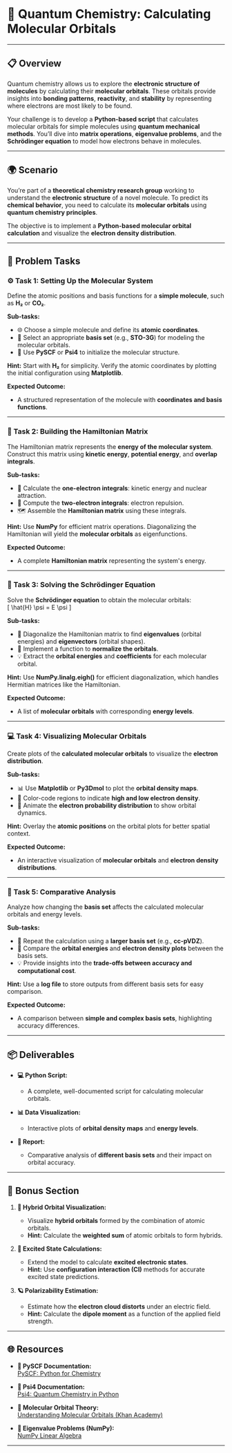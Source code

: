 # 🌌 Quantum Chemistry: Calculating Molecular Orbitals

---

## 📋 Overview
Quantum chemistry allows us to explore the **electronic structure of molecules** by calculating their **molecular orbitals**. These orbitals provide insights into **bonding patterns**, **reactivity**, and **stability** by representing where electrons are most likely to be found. 

Your challenge is to develop a **Python-based script** that calculates molecular orbitals for simple molecules using **quantum mechanical methods**. You’ll dive into **matrix operations**, **eigenvalue problems**, and the **Schrödinger equation** to model how electrons behave in molecules. 

---

## 🌍 Scenario
You’re part of a **theoretical chemistry research group** working to understand the **electronic structure** of a novel molecule. To predict its **chemical behavior**, you need to calculate its **molecular orbitals** using **quantum chemistry principles**. 

The objective is to implement a **Python-based molecular orbital calculation** and visualize the **electron density distribution**. 

---

## 📝 Problem Tasks

### ⚙️ Task 1: Setting Up the Molecular System
Define the atomic positions and basis functions for a **simple molecule**, such as **H₂** or **CO₂**. 

**Sub-tasks:**
- 🌐 Choose a simple molecule and define its **atomic coordinates**.  
- 🧬 Select an appropriate **basis set** (e.g., **STO-3G**) for modeling the molecular orbitals.  
- 📝 Use **PySCF** or **Psi4** to initialize the molecular structure.  

**Hint:** Start with **H₂** for simplicity. Verify the atomic coordinates by plotting the initial configuration using **Matplotlib**.  

**Expected Outcome:**
- A structured representation of the molecule with **coordinates and basis functions**.  

---

### 🧩 Task 2: Building the Hamiltonian Matrix
The Hamiltonian matrix represents the **energy of the molecular system**. Construct this matrix using **kinetic energy**, **potential energy**, and **overlap integrals**. 

**Sub-tasks:**
- 🧮 Calculate the **one-electron integrals**: kinetic energy and nuclear attraction.  
- 🔄 Compute the **two-electron integrals**: electron repulsion.  
- 🗺️ Assemble the **Hamiltonian matrix** using these integrals.  

**Hint:** Use **NumPy** for efficient matrix operations. Diagonalizing the Hamiltonian will yield the **molecular orbitals** as eigenfunctions.  

**Expected Outcome:**
- A complete **Hamiltonian matrix** representing the system's energy.  

---

### 🔬 Task 3: Solving the Schrödinger Equation
Solve the **Schrödinger equation** to obtain the molecular orbitals:  
\[
\hat{H} \psi = E \psi
\]

**Sub-tasks:**
- 📝 Diagonalize the Hamiltonian matrix to find **eigenvalues** (orbital energies) and **eigenvectors** (orbital shapes).  
- 🧠 Implement a function to **normalize the orbitals**.  
- 💡 Extract the **orbital energies** and **coefficients** for each molecular orbital.  

**Hint:** Use **NumPy.linalg.eigh()** for efficient diagonalization, which handles Hermitian matrices like the Hamiltonian.  

**Expected Outcome:**
- A list of **molecular orbitals** with corresponding **energy levels**.  

---

### 💻 Task 4: Visualizing Molecular Orbitals
Create plots of the **calculated molecular orbitals** to visualize the **electron distribution**. 

**Sub-tasks:**
- 📊 Use **Matplotlib** or **Py3Dmol** to plot the **orbital density maps**.  
- 🌈 Color-code regions to indicate **high and low electron density**.  
- 🔄 Animate the **electron probability distribution** to show orbital dynamics.  

**Hint:** Overlay the **atomic positions** on the orbital plots for better spatial context.  

**Expected Outcome:**
- An interactive visualization of **molecular orbitals** and **electron density distributions**.  

---

### 🔧 Task 5: Comparative Analysis
Analyze how changing the **basis set** affects the calculated molecular orbitals and energy levels. 

**Sub-tasks:**
- 🔁 Repeat the calculation using a **larger basis set** (e.g., **cc-pVDZ**).  
- 📝 Compare the **orbital energies** and **electron density plots** between the basis sets.  
- 💡 Provide insights into the **trade-offs between accuracy and computational cost**.  

**Hint:** Use a **log file** to store outputs from different basis sets for easy comparison.  

**Expected Outcome:**
- A comparison between **simple and complex basis sets**, highlighting accuracy differences.  

---

## 📦 Deliverables
- **💻 Python Script:**
  - A complete, well-documented script for calculating molecular orbitals.  

- **📊 Data Visualization:**
  - Interactive plots of **orbital density maps** and **energy levels**.  

- **📝 Report:**
  - Comparative analysis of **different basis sets** and their impact on orbital accuracy.  

---

## 🎁 Bonus Section
1. **🔄 Hybrid Orbital Visualization:**  
   - Visualize **hybrid orbitals** formed by the combination of atomic orbitals.  
   - **Hint:** Calculate the **weighted sum** of atomic orbitals to form hybrids.  

2. **🌌 Excited State Calculations:**  
   - Extend the model to calculate **excited electronic states**.  
   - **Hint:** Use **configuration interaction (CI)** methods for accurate excited state predictions.  

3. **🪐 Polarizability Estimation:**  
   - Estimate how the **electron cloud distorts** under an electric field.  
   - **Hint:** Calculate the **dipole moment** as a function of the applied field strength.  

---

## 🌐 Resources

- **🔗 PySCF Documentation:**  
  [PySCF: Python for Chemistry](https://pyscf.org/)  

- **🔗 Psi4 Documentation:**  
  [Psi4: Quantum Chemistry in Python](http://www.psicode.org/)  

- **🔗 Molecular Orbital Theory:**  
  [Understanding Molecular Orbitals (Khan Academy)](https://www.khanacademy.org/science/chemistry)  

- **🔗 Eigenvalue Problems (NumPy):**  
  [NumPy Linear Algebra](https://numpy.org/)  

---
